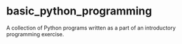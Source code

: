 # basic_python_programming
A collection of Python programs written as a part of an introductory programming exercise.
